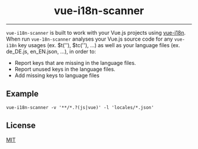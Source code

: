 <h1 align="center">vue-i18n-scanner</h1>
                                                                                       
---

`vue-i18n-scanner` is built to work with your Vue.js projects using [vue-i18n](https://kazupon.github.io/vue-i18n/). When run `vue-18n-scanner` analyses your Vue.js source code for any `vue-i18n` key usages (ex. $t(''), $tc(''), ...) as well as your language files (ex. de_DE.js, en_EN.json, ...), in order to:

- Report keys that are missing in the language files.
- Report unused keys in the language files.
- Add missing keys to language files

## Example
`vue-i18n-scanner -v '**/*.?(js|vue)' -l 'locales/*.json'`

## License

[MIT](http://opensource.org/licenses/MIT)
